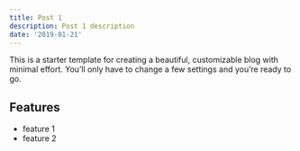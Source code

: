 ```yaml
---
title: Post 1
description: Post 1 description
date: '2019-01-21'
---
```


This is a starter template for creating a beautiful, customizable blog with minimal effort.
You’ll only have to change a few settings and you’re ready to go.

## Features

- feature 1
- feature 2
